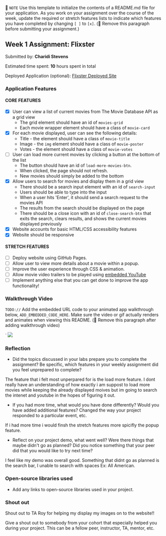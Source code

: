 📝 `NOTE` Use this template to initialize the contents of a README.md file for your application. As you work on your assignment over the course of the week, update the required or stretch features lists to indicate which features you have completed by changing `[ ]` to `[x]`. (🚫 Remove this paragraph before submitting your assignment.)

## Week 1 Assignment: Flixster

Submitted by: **Charidi Stevens**

Estimated time spent: **10** hours spent in total

Deployed Application (optional): [Flixster Deployed Site](ADD_LINK_HERE)

### Application Features

#### CORE FEATURES

- [x] User can view a list of current movies from The Movie Database API as a grid view
  - The grid element should have an id of `movies-grid`
  - Each movie wrapper element should have a class of `movie-card`
- [x] For each movie displayed, user can see the following details:
  - Title - the element should have a class of `movie-title`
  - Image - the `img` element should have a class of `movie-poster`
  - Votes - the element should have a class of `movie-votes`
- [ ] User can load more current movies by clicking a button at the bottom of the list
  - The button should have an id of `load-more-movies-btn`.
  - When clicked, the page should not refresh.
  - New movies should simply be added to the bottom
- [x] Allow users to search for movies and display them in a grid view
  - There should be a search input element with an id of `search-input`
  - Users should be able to type into the input
  - When a user hits 'Enter', it should send a search request to the movies API
  - The results from the search should be displayed on the page
  - There should be a close icon with an id of `close-search-btn` that exits the search, clears results, and shows the current movies displayed previously
- [x] Website accounts for basic HTML/CSS accessibility features
- [x] Website should be responsive

#### STRETCH FEATURES

- [ ] Deploy website using GitHub Pages. 
- [ ] Allow user to view more details about a movie within a popup.
- [ ] Improve the user experience through CSS & animation.
- [ ] Allow movie video trailers to be played using [embedded YouTube](https://support.google.com/youtube/answer/171780?hl=en)
- [ ] Implement anything else that you can get done to improve the app functionality!

### Walkthrough Video

`TODO://` Add the embedded URL code to your animated app walkthrough below, `ADD_EMBEDDED_CODE_HERE`. Make sure the video or gif actually renders and animates when viewing this README. (🚫 Remove this paragraph after adding walkthrough video)

`
![](https://i.imgur.com/YFToKsS.gif)

### Reflection

* Did the topics discussed in your labs prepare you to complete the assignment? Be specific, which features in your weekly assignment did you feel unprepared to complete?

The feature that i felt most unperpared for is the load more feature. I dont really have an understanding of how exactly i am suppost to load more movies while keeping the already displayed moives but im going to search the intenet and youtube in the hopes of figuring it out.

* If you had more time, what would you have done differently? Would you have added additional features? Changed the way your project responded to a particular event, etc.
  
If i had more time i would finsh the stretch features more spicifly the popup feature.

* Reflect on your project demo, what went well? Were there things that maybe didn't go as planned? Did you notice something that your peer did that you would like to try next time?

I feel like my demo was overall good. Something that didnt go as planned is the search bar, I unable to search with spaces Ex: All American.

### Open-source libraries used

- Add any links to open-source libraries used in your project.

### Shout out

Shout out to TA Roy for helping my display my images on to the website!!

Give a shout out to somebody from your cohort that especially helped you during your project. This can be a fellow peer, instructor, TA, mentor, etc.

